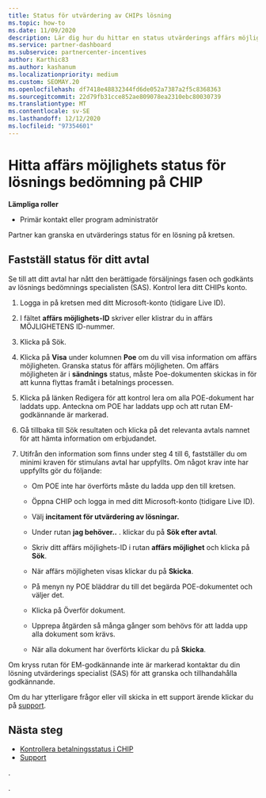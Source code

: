```yaml
---
title: Status för utvärdering av CHIPs lösning
ms.topic: how-to
ms.date: 11/09/2020
description: Lär dig hur du hittar en status utvärderings affärs möjlighet i en kanal incitaments plattform (CHIP).
ms.service: partner-dashboard
ms.subservice: partnercenter-incentives
author: Karthic83
ms.author: kashanum
ms.localizationpriority: medium
ms.custom: SEOMAY.20
ms.openlocfilehash: df7418e48832344fd6de052a7387a2f5c8368363
ms.sourcegitcommit: 22d79fb31cce852ae809078ea2310ebc80030739
ms.translationtype: MT
ms.contentlocale: sv-SE
ms.lasthandoff: 12/12/2020
ms.locfileid: "97354601"
---
```

# <a name="find-your-solution-assessments-opportunity-status-on-chip"></a>Hitta affärs möjlighets status för lösnings bedömning på CHIP

**Lämpliga roller**

- Primär kontakt eller program administratör

Partner kan granska en utvärderings status för en lösning på kretsen.

## <a name="determine-the-status-of-your-deal"></a>Fastställ status för ditt avtal

Se till att ditt avtal har nått den berättigade försäljnings fasen och godkänts av lösnings bedömnings specialisten (SAS). Kontrol lera ditt CHIPs konto.

1. Logga in på kretsen med ditt Microsoft-konto (tidigare Live ID).
1. I fältet **affärs möjlighets-ID** skriver eller klistrar du in affärs MÖJLIGHETENS ID-nummer.
3. Klicka på Sök.

1. Klicka på **Visa** under kolumnen **Poe** om du vill visa information om affärs möjligheten. Granska status för affärs möjligheten. Om affärs möjligheten är i **sändnings** status, måste Poe-dokumenten skickas in för att kunna flyttas framåt i betalnings processen.
 
1. Klicka på länken Redigera för att kontrol lera om alla POE-dokument har laddats upp. Anteckna om POE har laddats upp och att rutan EM-godkännande är markerad.
 
1. Gå tillbaka till Sök resultaten och klicka på det relevanta avtals namnet för att hämta information om erbjudandet. 

1. Utifrån den information som finns under steg 4 till 6, fastställer du om minimi kraven för stimulans avtal har uppfyllts. Om något krav inte har uppfyllts gör du följande:
 
     - Om POE inte har överförts måste du ladda upp den till kretsen.
 
     - Öppna CHIP och logga in med ditt Microsoft-konto (tidigare Live ID).
 
     - Välj **incitament för utvärdering av lösningar.**

     - Under rutan **jag behöver..** . klickar du på **Sök efter avtal**.

     - Skriv ditt affärs möjlighets-ID i rutan **affärs möjlighet** och klicka på **Sök**.

     - När affärs möjligheten visas klickar du på **Skicka**.
  
     - På menyn ny POE bläddrar du till det begärda POE-dokumentet och väljer det.

     - Klicka på Överför dokument.

     - Upprepa åtgärden så många gånger som behövs för att ladda upp alla dokument som krävs.

     - När alla dokument har överförts klickar du på **Skicka**.

Om kryss rutan för EM-godkännande inte är markerad kontaktar du din lösning utvärderings specialist (SAS) för att granska och tillhandahålla godkännande.
 
Om du har ytterligare frågor eller vill skicka in ett support ärende klickar du på [support](report-problems-with-partner-center.md).

## <a name="next-steps"></a>Nästa steg

- [Kontrollera betalningsstatus i CHIP](chip-payment-status.md)
- [Support](report-problems-with-partner-center.md)

.




.





